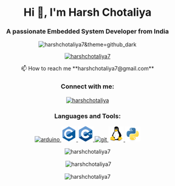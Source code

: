 <h1 align="center">Hi 👋, I'm Harsh Chotaliya</h1>
<h3 align="center">A passionate Embedded System Developer from India</h3>

<p align="center"> <img src="https://komarev.com/ghpvc/?username=harshchotaliya7&label=Profile%20views&color=0e75b6&style=darkhub" alt="harshchotaliya7&theme=github_dark" /> </p>

<p align="center"> <a href="https://github.com/ryo-ma/github-profile-trophy"><img src="https://github-profile-trophy.vercel.app/?username=harshchotaliya7" alt="harshchotaliya7" /></a> </p>

<p align="center"> 📫 How to reach me **harshchotaliya7@gmail.com** </p>

<h3 align="center">Connect with me:</h3>
<p align="center">
<a href="https://linkedin.com/in/harshchotaliya" target="blank"><img align="center" src="https://raw.githubusercontent.com/rahuldkjain/github-profile-readme-generator/master/src/images/icons/Social/linked-in-alt.svg" alt="harshchotaliya" height="30" width="40" /></a>
</p>

<h3 align="center">Languages and Tools:</h3>
<p align="center"> <a href="https://www.arduino.cc/" target="_blank" rel="noreferrer"> <img src="https://cdn.worldvectorlogo.com/logos/arduino-1.svg" alt="arduino" width="40" height="40"/> </a> <a href="https://www.cprogramming.com/" target="_blank" rel="noreferrer"> <img src="https://raw.githubusercontent.com/devicons/devicon/master/icons/c/c-original.svg" alt="c" width="40" height="40"/> </a> <a href="https://www.w3schools.com/cpp/" target="_blank" rel="noreferrer"> <img src="https://raw.githubusercontent.com/devicons/devicon/master/icons/cplusplus/cplusplus-original.svg" alt="cplusplus" width="40" height="40"/> </a> <a href="https://git-scm.com/" target="_blank" rel="noreferrer"> <img src="https://www.vectorlogo.zone/logos/git-scm/git-scm-icon.svg" alt="git" width="40" height="40"/> </a> <a href="https://www.linux.org/" target="_blank" rel="noreferrer"> <img src="https://raw.githubusercontent.com/devicons/devicon/master/icons/linux/linux-original.svg" alt="linux" width="40" height="40"/> </a> <a href="https://www.python.org" target="_blank" rel="noreferrer"> <img src="https://raw.githubusercontent.com/devicons/devicon/master/icons/python/python-original.svg" alt="python" width="40" height="40"/> </a> </p>

<p align="center"><img align="center" src="https://github-readme-stats.vercel.app/api/top-langs?username=harshchotaliya7&show_icons=true&locale=en&layout=compact&theme=github_dark" alt="harshchotaliya7" /></p>

<p align="center">&nbsp;<img align="center" src="https://github-readme-stats.vercel.app/api?username=harshchotaliya7&show_icons=true&locale=en&theme=github_dark" alt="harshchotaliya7" /></p>

<p align="center"><img align="center" src="https://github-readme-streak-stats.herokuapp.com/?user=harshchotaliya7&theme=github_dark" alt="harshchotaliya7" /></p>


